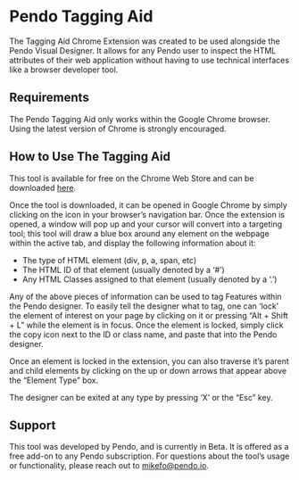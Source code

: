 # Pendo Tagging Aid

The Tagging Aid Chrome Extension was created to be used alongside the Pendo Visual Designer.  It allows for any Pendo user to inspect the HTML attributes of their web application without having to use technical interfaces like a browser developer tool.  

## Requirements
The Pendo Tagging Aid only works within the Google Chrome browser.  Using the latest version of Chrome is strongly encouraged.

## How to Use The Tagging Aid
This tool is available for free on the Chrome Web Store and can be downloaded [here](https://chrome.google.com/webstore/detail/pendo-tagging-aid/jhbhgbhjadlmnigleahdiainjdhomdgn).

Once the tool is downloaded, it can be opened in Google Chrome by simply clicking on the icon in your browser’s navigation bar.  Once the extension is opened, a window will pop up and your cursor will convert into a targeting tool; this tool will draw a blue box around any element on the webpage within the active tab, and display the following information about it:

- The type of HTML element (div, p, a, span, etc)
- The HTML ID of that element (usually denoted by a ‘#’)
- Any HTML Classes assigned to that element (usually denoted by a ‘.’)

Any of the above pieces of information can be used to tag Features within the Pendo designer.  To easily tell the designer what to tag, one can ‘lock’ the element of interest on your page by clicking on it or pressing “Alt + Shift + L” while the element is in focus.  Once the element is locked, simply click the copy icon next to the ID or class name, and paste that into the Pendo designer.

Once an element is locked in the extension, you can also traverse it’s parent and child elements by clicking on the up or down arrows that appear above the “Element Type” box.

The designer can be exited at any type by pressing ‘X’ or the “Esc” key.

## Support
This tool was developed by Pendo, and is currently in Beta.  It is offered as a free add-on to any Pendo subscription.  For questions about the tool’s usage or functionality, please reach out to mikefo@pendo.io.  
